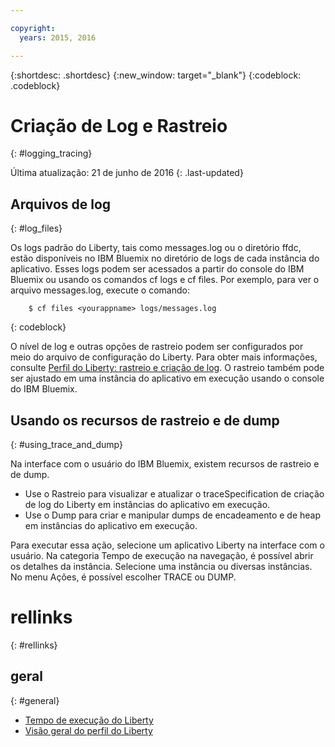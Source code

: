 ```yaml
---

copyright:
  years: 2015, 2016

---
```


{:shortdesc: .shortdesc}
{:new_window: target="_blank"}
{:codeblock: .codeblock}

# Criação de Log e Rastreio
{: #logging_tracing}

Última atualização: 21 de junho de 2016
{: .last-updated}

## Arquivos de log
{: #log_files}

Os logs padrão do Liberty, tais como messages.log ou o diretório ffdc, estão disponíveis no IBM Bluemix no diretório de logs de cada instância do aplicativo. Esses logs podem ser acessados a partir do console do IBM Bluemix ou usando os comandos cf logs e cf files.
Por exemplo, para ver o arquivo messages.log, execute o comando:
```
    $ cf files <yourappname> logs/messages.log
```
{: codeblock}

O nível de
log e outras opções de rastreio podem ser configurados por meio do arquivo de configuração do Liberty. Para obter mais informações, consulte [Perfil do Liberty: rastreio e criação de log](http://www.ibm.com/support/knowledgecenter/SSAW57_8.5.5/com.ibm.websphere.wlp.nd.multiplatform.doc/ae/rwlp_logging.html?cp=SSAW57_8.5.5%2F3-17-0-0). O rastreio também pode ser ajustado em uma instância do aplicativo em execução usando o console do IBM Bluemix.

## Usando os recursos de rastreio e de dump
{: #using_trace_and_dump}

Na interface com o usuário do IBM Bluemix, existem recursos de rastreio e de dump.
* Use o Rastreio para visualizar e atualizar o traceSpecification de criação de log do Liberty em instâncias do aplicativo em execução.
* Use o Dump para criar e manipular dumps de encadeamento e de heap em instâncias do aplicativo em execução.

Para executar essa ação, selecione um aplicativo Liberty na interface com o usuário. Na categoria Tempo de execução na navegação, é possível abrir os detalhes da instância. Selecione uma instância ou diversas instâncias. No menu Ações, é possível escolher TRACE ou DUMP.

# rellinks
{: #rellinks}
## geral
{: #general}
* [Tempo de execução do Liberty](index.html)
* [Visão geral do perfil do Liberty](http://www-01.ibm.com/support/knowledgecenter/SSAW57_8.5.5/com.ibm.websphere.wlp.nd.doc/ae/cwlp_about.html)
